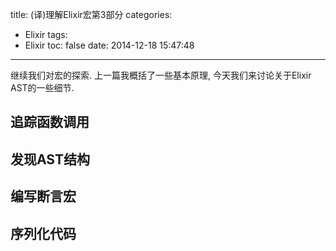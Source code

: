 title: (译)理解Elixir宏第3部分
categories:
  - Elixir
tags:
  - Elixir
toc: false
date: 2014-12-18 15:47:48
---

继续我们对宏的探索. 上一篇我概括了一些基本原理, 今天我们来讨论关于Elixir AST的一些细节.

## 追踪函数调用

## 发现AST结构

## 编写断言宏

## 序列化代码
